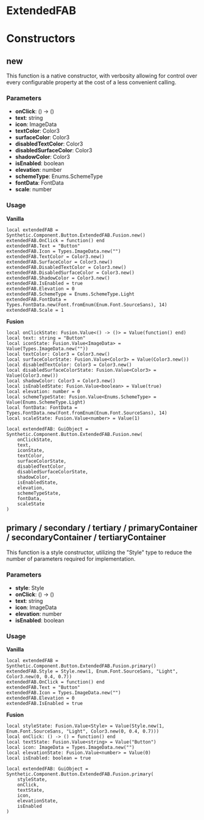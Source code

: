 # ExtendedFAB


# Constructors


## new
This function is a native constructor, with verbosity allowing for control over every configurable property at the cost of a less convenient calling.

### Parameters
- **onClick**: () -> ()
- **text**: string
- **icon**: ImageData
- **textColor**: Color3
- **surfaceColor**: Color3
- **disabledTextColor**: Color3
- **disabledSurfaceColor**: Color3
- **shadowColor**: Color3
- **isEnabled**: boolean
- **elevation**: number
- **schemeType**: Enums.SchemeType
- **fontData**: FontData
- **scale**: number


### Usage

**Vanilla**
```luau
local extendedFAB = Synthetic.Component.Button.ExtendedFAB.Fusion.new()
extendedFAB.OnClick = function() end
extendedFAB.Text = "Button"
extendedFAB.Icon = Types.ImageData.new("")
extendedFAB.TextColor = Color3.new()
extendedFAB.SurfaceColor = Color3.new()
extendedFAB.DisabledTextColor = Color3.new()
extendedFAB.DisabledSurfaceColor = Color3.new()
extendedFAB.ShadowColor = Color3.new()
extendedFAB.IsEnabled = true
extendedFAB.Elevation = 0
extendedFAB.SchemeType = Enums.SchemeType.Light
extendedFAB.FontData = Types.FontData.new(Font.fromEnum(Enum.Font.SourceSans), 14)
extendedFAB.Scale = 1
```

**Fusion**
```luau
local onClickState: Fusion.Value<() -> ()> = Value(function() end)
local text: string = "Button"
local iconState: Fusion.Value<ImageData> = Value(Types.ImageData.new(""))
local textColor: Color3 = Color3.new()
local surfaceColorState: Fusion.Value<Color3> = Value(Color3.new())
local disabledTextColor: Color3 = Color3.new()
local disabledSurfaceColorState: Fusion.Value<Color3> = Value(Color3.new())
local shadowColor: Color3 = Color3.new()
local isEnabledState: Fusion.Value<boolean> = Value(true)
local elevation: number = 0
local schemeTypeState: Fusion.Value<Enums.SchemeType> = Value(Enums.SchemeType.Light)
local fontData: FontData = Types.FontData.new(Font.fromEnum(Enum.Font.SourceSans), 14)
local scaleState: Fusion.Value<number> = Value(1)

local extendedFAB: GuiObject = Synthetic.Component.Button.ExtendedFAB.Fusion.new(
	onClickState,
	text,
	iconState,
	textColor,
	surfaceColorState,
	disabledTextColor,
	disabledSurfaceColorState,
	shadowColor,
	isEnabledState,
	elevation,
	schemeTypeState,
	fontData,
	scaleState
)
```
## primary / secondary / tertiary / primaryContainer / secondaryContainer / tertiaryContainer
This function is a style constructor, utilizing the "Style" type to reduce the number of parameters required for implementation.

### Parameters
- **style**: Style
- **onClick**: () -> ()
- **text**: string
- **icon**: ImageData
- **elevation**: number
- **isEnabled**: boolean


### Usage

**Vanilla**
```luau
local extendedFAB = Synthetic.Component.Button.ExtendedFAB.Fusion.primary()
extendedFAB.Style = Style.new(1, Enum.Font.SourceSans, "Light", Color3.new(0, 0.4, 0.7))
extendedFAB.OnClick = function() end
extendedFAB.Text = "Button"
extendedFAB.Icon = Types.ImageData.new("")
extendedFAB.Elevation = 0
extendedFAB.IsEnabled = true
```

**Fusion**
```luau
local styleState: Fusion.Value<Style> = Value(Style.new(1, Enum.Font.SourceSans, "Light", Color3.new(0, 0.4, 0.7)))
local onClick: () -> () = function() end
local textState: Fusion.Value<string> = Value("Button")
local icon: ImageData = Types.ImageData.new("")
local elevationState: Fusion.Value<number> = Value(0)
local isEnabled: boolean = true

local extendedFAB: GuiObject = Synthetic.Component.Button.ExtendedFAB.Fusion.primary(
	styleState,
	onClick,
	textState,
	icon,
	elevationState,
	isEnabled
)
```